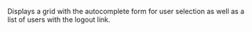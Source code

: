 Displays a grid with the autocomplete form for user selection as well as a list of users with the logout link.
